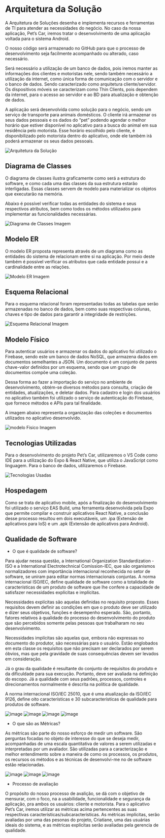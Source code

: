 # Arquitetura da Solução

A Arquitetura de Soluções desenha e implementa recursos e ferramentas de TI para atender as necessidades do negócio. No caso da nossa aplicação, Pet’s Car, iremos tratar o desenvolvimento de uma aplicação voltada para o sistema Android.

O nosso código será armazenado no GitHub para que o processo de desenvolvimento seja facilmente acompanhado ou alterado, caso necessário.

Será necessário a utilização de um banco de dados, pois iremos manter as informações dos clientes e motoristas nele, sendo também necessário a utilização da internet, como única forma de comunicação com o servidor e o banco de dados. Sendo caracterizado como arquitetura cliente/servidor. Os dispositivos móveis se caracterizam como Thin Clients, pois dependem da internet, para o acesso ao servidor e ao BD para atualização e obtenção de dados.

A aplicação será desenvolvida como solução para o negócio, sendo um serviço de transporte para animais domésticos. O cliente irá armazenar os seus dados pessoais e os dados do “pet” podendo agendar o melhor horário que estiver disponível no aplicativo para a busca do animal em sua residência pelo motorista. Esse horário escolhido pelo cliente, é disponibilizado pelo motorista dentro do aplicativo, onde ele também irá poderá armazenar os seus dados pessoais.

![Arquitetura da Solução](https://user-images.githubusercontent.com/123743005/229313548-52128c85-1278-43a6-807e-18e6fe54ab45.png)

## Diagrama de Classes

O diagrama de classes ilustra graficamente como será a estrutura do software, e como cada uma das classes da sua estrutura estarão interligadas. Essas classes servem de modelo para materializar os objetos que executarão na memória. 

Abaixo é possível verificar todas as entidades do sistema e seus respectivos atributos, bem como todos os métodos utilizados para implementar as funcionalidades necessárias. 

![Diagrama de Classes Imagem](img/diagramaClasses.png)

## Modelo ER

O modelo ER proposta representa através de um diagrama como as entidades do sistema de relacionam entre si na aplicação. Por meio deste também é possível verificar os atributos que cada entidade possui e a cardinalidade entre as relações.

![Modelo ER Imagem](img/modeloER.png)

## Esquema Relacional

Para o esquema relacional foram representadas todas as tabelas que serão armazenadas no banco de dados, bem como suas respectivas colunas, chaves e tipo de dados para garantir a integridade de restrições.

![Esquema Relacional Imagem](img/modeloTabelas.png)

## Modelo Físico

Para autenticar usuários e armazenar os dados do aplicativo foi utilizado o Firebase, sendo este um banco de dados NoSQL, que armazena dados em documentos semelhantes a JSON. Um documento é um conjunto de pares chave-valor definidos por um esquema, sendo que um grupo de documentos compõe uma coleção. 

Dessa forma ao fazer a importação do serviço no ambiente de desenvolvimento, obtém-se diversos métodos para consulta, criação de entidades, atualizações, e deletar dados. Para cadastro e login dos usuários no aplicativo também foi utilizado o serviço de autenticação do Firebase, que fornece métodos e APIs para tal finalidade. 

A imagem abaixo representa a organização das coleções e documentos utilizados no aplicativo desenvolvido. 

![modelo Fisico Imagem](img/bd-firebase.png)

## Tecnologias Utilizadas

Para o desenvolvimento do projeto Pet’s Car, utilizaremos o VS Code como IDE para a utilização do Expo & React Native, que utiliza o JavaScript como linguagem. Para o banco de dados, utilizaremos o Firebase.

![Tecnologias Usadas](https://user-images.githubusercontent.com/123743005/228109529-989c88f1-82b3-46f4-b07f-9ed55f17049f.png)

## Hospedagem

Como se trata de aplicativo mobile, após a finalização do desenvolvimento foi utilizado o serviço EAS Build, uma ferramenta desenvolvida pela Expo que permite compilar e construir aplicativos React Native, a conclusão desse processo resultou em dois executáveis, um .ipa (Extensão de aplicativos para IoS) e um .apk (Extensão de aplicativos para Android). 

## Qualidade de Software

- O que é qualidade de software?

Para ajudar nessa questão, a International Organization Standardization - ISO e a International Electrotechnical Comission-IEC, que são organismos normalizadores com importância internacional reconhecida no setor de software, se uniram para editar normas internacionais conjuntas. A norma internacional ISO/IEC, define qualidade de software como a totalidade de características de um produto de software que lhe confere a capacidade de satisfazer necessidades explícitas e implícitas.

Necessidades explícitas são aquelas definidas no requisito proposto. Esses requisitos devem definir as condições em que o produto deve ser utilizado e dizer seus objetivos, funções e desempenho esperado. São, portanto, fatores relativos à qualidade do processo do desenvolvimento do produto que são percebidos somente pelas pessoas que trabalharam no seu desenvolvimento.

Necessidades implícitas são aquelas que, embora não expressas no documento do produtor, são necessárias para o usuário. Estão englobados em esta classe os requisitos que não precisam ser declarados por serem óbvios, mas que pela gravidade de suas consequências devem ser levados em consideração.

Já o grau da qualidade é resultante do conjunto de requisitos do produto e da dificuldade para sua execução. Portanto, deve ser avaliada na definição do escopo. Já a qualidade com seus padrões, processos, controles e direcionamentos normalmente é descrita na política de qualidade.

A norma internacional ISO/IEC 25010, que é uma atualização da ISO/IEC 9126, define oito características e 30 subcaracterísticas de qualidade para produtos de software.

![image](https://user-images.githubusercontent.com/123743005/228100853-4d2bbc0d-5ff6-43c1-965d-c01f6fe5aaf4.png)
![image](https://user-images.githubusercontent.com/123743005/228100913-0ffcc4d1-fee3-43ce-8185-6c17c643a3dd.png)
![image](https://user-images.githubusercontent.com/123743005/228100956-ea9aa93b-2ba1-40b7-815e-e37e7b5fc363.png)
![image](https://user-images.githubusercontent.com/123743005/228101043-39439414-955f-42b6-b7c0-d6a85551d419.png)

- O que são as Métricas?

As métricas são parte do nosso esforço de medir um software. São perguntas focadas no objeto de interesse do que se deseja medir, acompanhadas de uma escala quantitativa de valores a serem utilizadas e interpretadas por um avaliador. São utilizadas para a caracterização e melhor entendimento sobre a maneira de como os processos, os produtos, os recursos os métodos e as técnicas de desenvolvi-me no de software estão relacionadas.

![image](https://user-images.githubusercontent.com/123743005/228108887-114634c3-b722-4182-b745-007935f138d2.png)
![image](https://user-images.githubusercontent.com/123743005/228108941-10e5e61a-ca75-4bda-bd5e-e1874438872b.png)
![image](https://user-images.githubusercontent.com/123743005/228108994-dc8b3e10-58bf-4fbb-8e9f-c7a0b1d99a13.png)

- Processo de avaliação

O propósito do nosso processo de avalição, se dá com o objetivo de mensurar, com o foco, na a usabilidade, funcionalidade e segurança da aplicação, pra ambos os usuários: cliente e motorista. Para o aplicativo Pet’s Car, iremos utilizar as métricas acima pertencentes as suas respectivas características/subcaracterísticas. As métricas implícitas, serão avaliadas por uma das pesonas do projeto, Criatiane, uma das usuárias ideais do sistema, e as métricas explícitas serão avaliadas pela gerencia de qualidade.
